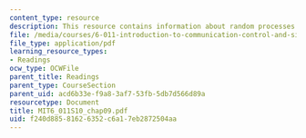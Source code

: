 ```yaml
---
content_type: resource
description: This resource contains information about random processes.
file: /media/courses/6-011-introduction-to-communication-control-and-signal-processing-spring-2010/f240d88581626352c6a17eb2872504aa_MIT6_011S10_chap09.pdf
file_type: application/pdf
learning_resource_types:
- Readings
ocw_type: OCWFile
parent_title: Readings
parent_type: CourseSection
parent_uid: acd6b33e-f9a8-3af7-53fb-5db7d566d89a
resourcetype: Document
title: MIT6_011S10_chap09.pdf
uid: f240d885-8162-6352-c6a1-7eb2872504aa
---
```

